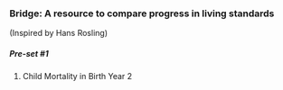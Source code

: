 ### Bridge: A resource to compare progress in living standards
(Inspired by Hans Rosling)

##### Pre-set #1
1) Child Mortality in Birth Year
2